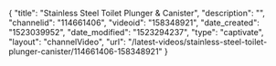 {
    "title": "Stainless Steel Toilet Plunger & Canister",
    "description": "",
    "channelid": "114661406",
    "videoid": "158348921",
    "date_created": "1523039952",
    "date_modified": "1523294237",
    "type": "captivate",
    "layout": "channelVideo",
    "url": "\/latest-videos\/stainless-steel-toilet-plunger-canister\/114661406-158348921"
}